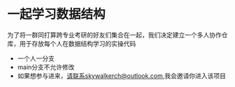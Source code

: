 # 一起学习数据结构

为了将一群同打算跨专业考研的好友们集合在一起，我们决定建立一个多人协作仓库，用于存放每个人在数据结构学习的实操代码

- 一个人一分支
- main分支不允许修改
- 如果想参与进来，请联系skywalkerch@outlook.com,我会邀请你进入该项目
